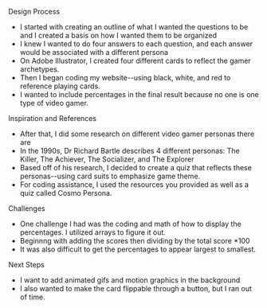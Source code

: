 Design Process
- I started with creating an outline of what I wanted the questions to be and I created a basis on how I wanted them to be organized
- I knew I wanted to do four answers to each question, and each answer would be associated with a different persona
- On Adobe Illustrator, I created four different cards to reflect the gamer archetypes.
- Then I began coding my website--using black, white, and red to reference playing cards.
- I wanted to include percentages in the final result because no one is one type of video gamer.
  
Inspiration and References
- After that, I did some research on different video gamer personas there are
- In the 1990s, Dr Richard Bartle describes 4 different personas: The Killer, The Achiever, The Socializer, and The Explorer
- Based off of his research, I decided to create a quiz that reflects these personas--using card suits to emphasize game theme.
- For coding assistance, I used the resources you provided as well as a quiz called Cosmo Persona.
  
Challenges
- One challenge I had was the coding and math of how to display the percentages. I utilized arrays to figure it out.
- Beginnng with adding the scores then dividing by the total score *100
- It was also difficult to get the percentages to appear largest to smallest.
  
Next Steps
- I want to add animated gifs and motion graphics in the background
- I also wanted to make the card flippable through a button, but I ran out of time.
